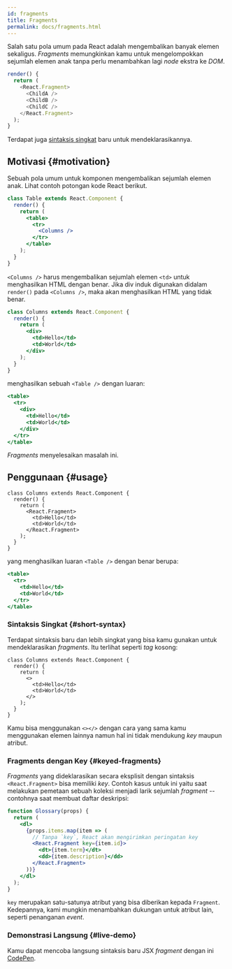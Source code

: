 ```yaml
---
id: fragments
title: Fragments
permalink: docs/fragments.html
---
```


Salah satu pola umum pada React adalah mengembalikan banyak elemen sekaligus. *Fragments* memungkinkan kamu untuk mengelompokkan sejumlah elemen anak tanpa perlu menambahkan lagi *node* ekstra ke *DOM*.

```js
render() {
  return (
    <React.Fragment>
      <ChildA />
      <ChildB />
      <ChildC />
    </React.Fragment>
  );
}
```

Terdapat juga [sintaksis singkat](#short-syntax) baru untuk mendeklarasikannya.

## Motivasi {#motivation}

Sebuah pola umum untuk komponen mengembalikan sejumlah elemen anak. Lihat contoh potongan kode React berikut.

```jsx
class Table extends React.Component {
  render() {
    return (
      <table>
        <tr>
          <Columns />
        </tr>
      </table>
    );
  }
}
```

`<Columns />` harus mengembalikan sejumlah elemen `<td>` untuk menghasilkan HTML dengan benar. Jika div induk digunakan didalam `render()` pada `<Columns />`, maka akan menghasilkan HTML yang tidak benar.

```jsx
class Columns extends React.Component {
  render() {
    return (
      <div>
        <td>Hello</td>
        <td>World</td>
      </div>
    );
  }
}
```

menghasilkan sebuah `<Table />` dengan luaran:

```jsx
<table>
  <tr>
    <div>
      <td>Hello</td>
      <td>World</td>
    </div>
  </tr>
</table>
```

*Fragments* menyelesaikan masalah ini.

## Penggunaan {#usage}

```jsx{4,7}
class Columns extends React.Component {
  render() {
    return (
      <React.Fragment>
        <td>Hello</td>
        <td>World</td>
      </React.Fragment>
    );
  }
}
```

yang menghasilkan luaran `<Table />` dengan benar berupa:

```jsx
<table>
  <tr>
    <td>Hello</td>
    <td>World</td>
  </tr>
</table>
```

### Sintaksis Singkat {#short-syntax}

Terdapat sintaksis baru dan lebih singkat yang bisa kamu gunakan untuk mendeklarasikan *fragments*. Itu terlihat seperti *tag* kosong:

```jsx{4,7}
class Columns extends React.Component {
  render() {
    return (
      <>
        <td>Hello</td>
        <td>World</td>
      </>
    );
  }
}
```

Kamu bisa menggunakan `<></>` dengan cara yang sama kamu menggunakan elemen lainnya namun hal ini tidak mendukung *key* maupun atribut.

### Fragments dengan Key {#keyed-fragments}

*Fragments* yang dideklarasikan secara eksplisit dengan sintaksis `<React.Fragment>` bisa memiliki *key*. Contoh kasus untuk ini yaitu saat melakukan pemetaan sebuah koleksi menjadi larik sejumlah *fragment* -- contohnya saat membuat daftar deskripsi:

```jsx
function Glossary(props) {
  return (
    <dl>
      {props.items.map(item => (
        // Tanpa `key`, React akan mengirimkan peringatan key
        <React.Fragment key={item.id}>
          <dt>{item.term}</dt>
          <dd>{item.description}</dd>
        </React.Fragment>
      ))}
    </dl>
  );
}
```

`key` merupakan satu-satunya atribut yang bisa diberikan kepada `Fragment`. Kedepannya, kami mungkin menambahkan dukungan untuk atribut lain, seperti penanganan *event*.

### Demonstrasi Langsung {#live-demo}

Kamu dapat mencoba langsung sintaksis baru JSX *fragment* dengan ini [CodePen](https://codepen.io/reactjs/pen/VrEbjE?editors=1000).
